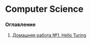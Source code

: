 # Computer Science 

### Оглавление 

1. [Домашняя работа №1. Hello Turing](/homeworks/homework1.md)